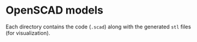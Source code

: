 # OpenSCAD models
Each directory contains the code (`.scad`) along with the generated `stl` files (for visualization).